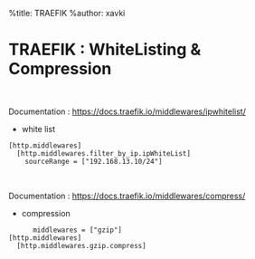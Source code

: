 %title: TRAEFIK
%author: xavki


# TRAEFIK : WhiteListing & Compression



<br>


Documentation : https://docs.traefik.io/middlewares/ipwhitelist/

* white list

```
[http.middlewares]
  [http.middlewares.filter_by_ip.ipWhiteList]
    sourceRange = ["192.168.13.10/24"]
```

<br>


Documentation : https://docs.traefik.io/middlewares/compress/

* compression

```
      middlewares = ["gzip"]
[http.middlewares]
  [http.middlewares.gzip.compress]

```
